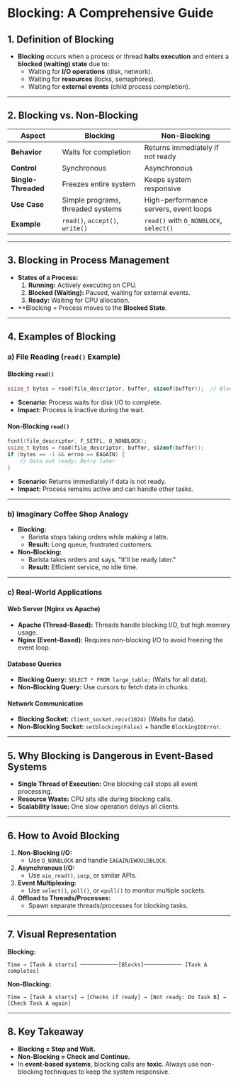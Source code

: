# **Blocking: A Comprehensive Guide**

## **1. Definition of Blocking**
- **Blocking** occurs when a process or thread **halts execution** and enters a **blocked (waiting) state** due to:
  - Waiting for **I/O operations** (disk, network).
  - Waiting for **resources** (locks, semaphores).
  - Waiting for **external events** (child process completion).

---

## **2. Blocking vs. Non-Blocking**
| **Aspect**            | **Blocking**                          | **Non-Blocking**                     |
|------------------------|---------------------------------------|--------------------------------------|
| **Behavior**           | Waits for completion                 | Returns immediately if not ready    |
| **Control**            | Synchronous                          | Asynchronous                        |
| **Single-Threaded**    | Freezes entire system                | Keeps system responsive             |
| **Use Case**           | Simple programs, threaded systems    | High-performance servers, event loops|
| **Example**            | `read()`, `accept()`, `write()`      | `read()` with `O_NONBLOCK`, `select()`|

---

## **3. Blocking in Process Management**
- **States of a Process:**
  1. **Running:** Actively executing on CPU.
  2. **Blocked (Waiting):** Paused, waiting for external events.
  3. **Ready:** Waiting for CPU allocation.
- **Blocking = Process moves to the **Blocked State**.

---

## **4. Examples of Blocking**

### **a) File Reading (`read()` Example)**
#### **Blocking `read()`**
```c
ssize_t bytes = read(file_descriptor, buffer, sizeof(buffer));  // Blocks until data is ready
```
- **Scenario:** Process waits for disk I/O to complete.
- **Impact:** Process is inactive during the wait.

#### **Non-Blocking `read()`**
```c
fcntl(file_descriptor, F_SETFL, O_NONBLOCK);
ssize_t bytes = read(file_descriptor, buffer, sizeof(buffer));
if (bytes == -1 && errno == EAGAIN) {
    // Data not ready: Retry later
}
```
- **Scenario:** Returns immediately if data is not ready.
- **Impact:** Process remains active and can handle other tasks.

---

### **b) Imaginary Coffee Shop Analogy**
- **Blocking:**
  - Barista stops taking orders while making a latte.
  - **Result:** Long queue, frustrated customers.
- **Non-Blocking:**
  - Barista takes orders and says, "It'll be ready later."
  - **Result:** Efficient service, no idle time.

---

### **c) Real-World Applications**
#### **Web Server (Nginx vs Apache)**
- **Apache (Thread-Based):** Threads handle blocking I/O, but high memory usage.
- **Nginx (Event-Based):** Requires non-blocking I/O to avoid freezing the event loop.

#### **Database Queries**
- **Blocking Query:** `SELECT * FROM large_table;` (Waits for all data).
- **Non-Blocking Query:** Use cursors to fetch data in chunks.

#### **Network Communication**
- **Blocking Socket:** `client_socket.recv(1024)` (Waits for data).
- **Non-Blocking Socket:** `setblocking(False)` + handle `BlockingIOError`.

---

## **5. Why Blocking is Dangerous in Event-Based Systems**
- **Single Thread of Execution:** One blocking call stops all event processing.
- **Resource Waste:** CPU sits idle during blocking calls.
- **Scalability Issue:** One slow operation delays all clients.

---

## **6. How to Avoid Blocking**
1. **Non-Blocking I/O:**
   - Use `O_NONBLOCK` and handle `EAGAIN`/`EWOULDBLOCK`.
2. **Asynchronous I/O:**
   - Use `aio_read()`, `iocp`, or similar APIs.
3. **Event Multiplexing:**
   - Use `select()`, `poll()`, or `epoll()` to monitor multiple sockets.
4. **Offload to Threads/Processes:**
   - Spawn separate threads/processes for blocking tasks.

---

## **7. Visual Representation**
**Blocking:**
```
Time → [Task A starts] ────────────[Blocks]──────────── [Task A completes]
```
**Non-Blocking:**
```
Time → [Task A starts] → [Checks if ready] → [Not ready: Do Task B] → [Check Task A again]
```

---

## **8. Key Takeaway**
- **Blocking = Stop and Wait.**
- **Non-Blocking = Check and Continue.**
- In **event-based systems**, blocking calls are **toxic**. Always use non-blocking techniques to keep the system responsive.


